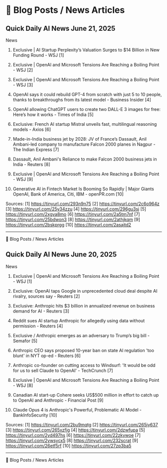 # 🔗 Blog Posts / News Articles


## Quick Daily AI News June 21, 2025
News

1. Exclusive | AI Startup Perplexity’s Valuation Surges to $14 Billion in New Funding Round - WSJ [1]

2. Exclusive | OpenAI and Microsoft Tensions Are Reaching a Boiling Point - WSJ [2]

3. Exclusive | OpenAI and Microsoft Tensions Are Reaching a Boiling Point - WSJ [3]

4. OpenAI says it could rebuild GPT-4 from scratch with just 5 to 10 people, thanks to breakthroughs from its latest model - Business Insider [4]

5. OpenAI allowing ChatGPT users to create two DALL-E 3 images for free: Here’s how it works - Times of India [5]

6. Exclusive: French AI startup Mistral unveils fast, multilingual reasoning models - Axios [6]

7. Made-in-India business jet by 2028: JV of France’s Dassault, Anil Ambani-led company to manufacture Falcon 2000 planes in Nagpur - The Indian Express [7]

8. Dassault, Anil Ambani's Reliance to make Falcon 2000 business jets in India - Reuters [8]

9. Exclusive | OpenAI and Microsoft Tensions Are Reaching a Boiling Point - WSJ [9]

10. Generative AI in Fintech Market Is Booming So Rapidly | Major Giants OpenAI, Bank of America, Citi, IBM - openPR.com [10]

Sources:
[1] https://tinyurl.com/293n9n75 [2] https://tinyurl.com/2c6o964z [3] https://tinyurl.com/25y34zzu [4] https://tinyurl.com/296gu3sj [5] https://tinyurl.com/2xgva8mo [6] https://tinyurl.com/2a5tm7nf [7] https://tinyurl.com/25bdwon3 [8] https://tinyurl.com/2athjkqm [9] https://tinyurl.com/2bskprgg [10] https://tinyurl.com/2asajtd2

---

🔗 Blog Posts / News Articles



## Quick Daily AI News June 20, 2025
News

1. Exclusive | OpenAI and Microsoft Tensions Are Reaching a Boiling Point - WSJ [1]

2. Exclusive: OpenAI taps Google in unprecedented cloud deal despite AI rivalry, sources say - Reuters [2]

3. Exclusive: Anthropic hits $3 billion in annualized revenue on business demand for AI - Reuters [3]

4. Reddit sues AI startup Anthropic for allegedly using data without permission - Reuters [4]

5. Exclusive / Anthropic emerges as an adversary to Trump’s big bill - Semafor [5]

6. Anthropic CEO says proposed 10-year ban on state AI regulation 'too blunt' in NYT op-ed - Reuters [6]

7. Anthropic co-founder on cutting access to Windsurf: 'It would be odd for us to sell Claude to OpenAI' - TechCrunch [7]

8. Exclusive | OpenAI and Microsoft Tensions Are Reaching a Boiling Point - WSJ [8]

9. Canadian AI start-up Cohere seeks US$500 million in effort to catch up to OpenAI and Anthropic - Financial Post [9]

10. Claude Opus 4 is Anthropic's Powerful, Problematic AI Model - BankInfoSecurity [10]

Sources:
[1] https://tinyurl.com/2bu9mqtg [2] https://tinyurl.com/265jy637 [3] https://tinyurl.com/265xzfjg [4] https://tinyurl.com/2dzwfupa [5] https://tinyurl.com/2yd497hs [6] https://tinyurl.com/22zkywoe [7] https://tinyurl.com/2ywsycx5 [8] https://tinyurl.com/232scrat [9] https://tinyurl.com/26etf5rf [10] https://tinyurl.com/27zp3ba5

---

🔗 Blog Posts / News Articles